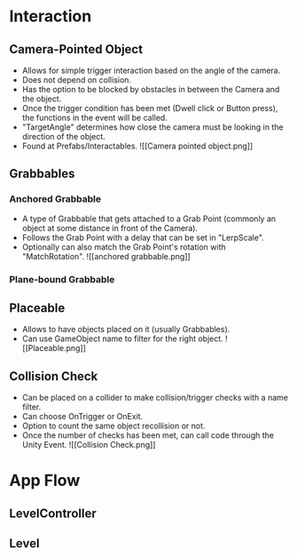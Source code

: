 # Interaction
## Camera-Pointed Object
- Allows for simple trigger interaction based on the angle of the camera.
- Does not depend on collision.
- Has the option to be blocked by obstacles in between the Camera and the object.
- Once the trigger condition has been met (Dwell click or Button press), the functions in the event will be called.
- "TargetAngle" determines how close the camera must be looking in the direction of the object.
- Found at Prefabs/Interactables.
![[Camera pointed object.png]]
## Grabbables
### Anchored Grabbable
- A type of Grabbable that gets attached to a Grab Point (commonly an object at some distance in front of the Camera).
- Follows the Grab Point with a delay that can be set in "LerpScale".
- Optionally can also match the Grab Point's rotation with "MatchRotation".
![[anchored grabbable.png]]
### Plane-bound Grabbable
## Placeable
- Allows to have objects placed on it (usually Grabbables).
- Can use GameObject name to filter for the right object.
![[Placeable.png]]
## Collision Check
- Can be placed on a collider to make collision/trigger checks with a name filter.
- Can choose OnTrigger or OnExit.
- Option to count the same object recollision or not.
- Once the number of checks has been met, can call code through the Unity Event.
![[Collision Check.png]]
# App Flow
## LevelController
## Level


